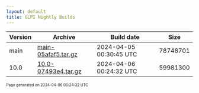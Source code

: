 ```yaml
---
layout: default
title: GLPI Nightly Builds
---
```


Version|Archive|Build date|Size
---|---|---|---
main|[main-05afaf5.tar.gz](main-05afaf5.tar.gz)|2024-04-05 00:30:45 UTC|78748701
10.0|[10.0-07493e4.tar.gz](10.0-07493e4.tar.gz)|2024-04-06 00:24:32 UTC|59981300

<font size="1">Page generated on 2024-04-06 00:24:32 UTC</font>
